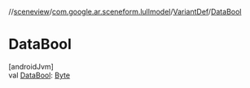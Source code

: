 //[sceneview](../../../index.md)/[com.google.ar.sceneform.lullmodel](../index.md)/[VariantDef](index.md)/[DataBool](-data-bool.md)

# DataBool

[androidJvm]\
val [DataBool](-data-bool.md): [Byte](https://kotlinlang.org/api/latest/jvm/stdlib/kotlin/-byte/index.html)
